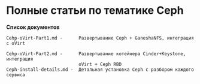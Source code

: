 # Полные статьи по тематике Ceph #

**Список документов**

	Cehp-oVirt-Part1.md -      Развертывание Ceph + GaneshaNFS, интеграция с oVirt
	
	Cehp-oVirt-Part2.md -      Развертывание котейнера Cinder+Keystone, интеграция 
	                           oVirt + Ceph RBD
	Ceph-install-details.md -  Детальная установка Ceph с разбором каждого сервиса
